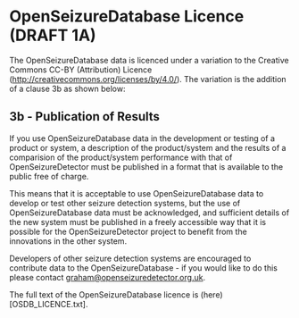 OpenSeizureDatabase Licence (DRAFT 1A)
======================================

The OpenSeizureDatabase data is licenced under a variation to the Creative Commons CC-BY (Attribution) Licence 
(http://creativecommons.org/licenses/by/4.0/).  The variation is the addition of a clause 3b as shown below:

3b - Publication of Results
----------------------------
If you use OpenSeizureDatabase data in the development or testing of a product or system, a description of the product/system
and the results of a comparision of the product/system performance with that of OpenSeizureDetector must be published in a format 
that is available to the public free of charge.

This means that it is acceptable to use OpenSeizureDatabase data to develop or test other seizure detection systems, but the
use of OpenSeizureDatabase data must be acknowledged, and sufficient details of the new system must be published in a freely accessible way that it is possible for the OpenSeizureDetector project to benefit from the innovations in the other system. 

Developers of other seizure detection systems are encouraged to contribute data to the OpenSeizureDatabase - if you would like to do this please contact graham@openseizuredetector.org.uk.

The full text of the OpenSeizureDatabase licence is (here)[OSDB_LICENCE.txt].